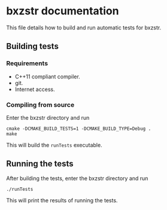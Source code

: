 # bxzstr documentation
This file details how to build and run automatic tests for bxzstr.

## Building tests
### Requirements
- C++11 compliant compiler.
- git.
- Internet access.

### Compiling from source
Enter the bxzstr directory and run
```
cmake -DCMAKE_BUILD_TESTS=1 -DCMAKE_BUILD_TYPE=Debug .
make
```

This will build the `runTests` executable.

## Running the tests
After building the tests, enter the bxzstr directory and run
```
./runTests
```

This will print the results of running the tests.

